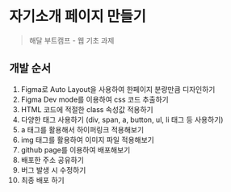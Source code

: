 # 자기소개 페이지 만들기

> 해달 부트캠프 - 웹 기초 과제

## 개발 순서

1. Figma로 Auto Layout을 사용하여 한페이지 분량만큼 디자인하기
2. Figma Dev mode를 이용하여 css 코드 추출하기
3. HTML 코드에 적절한 class 속성값 적용하기
4. 다양한 태그 사용하기 (div, span, a, button, ul, li 태그 등 사용하기)
5. a 태그를 활용해서 하이퍼링크 적용해보기
6. img 태그를 활용하여 이미지 파일 적용해보기
7. github page를 이용하여 배포해보기
8. 배포한 주소 공유하기
9. 버그 발생 시 수정하기
10. 최종 배포 하기
